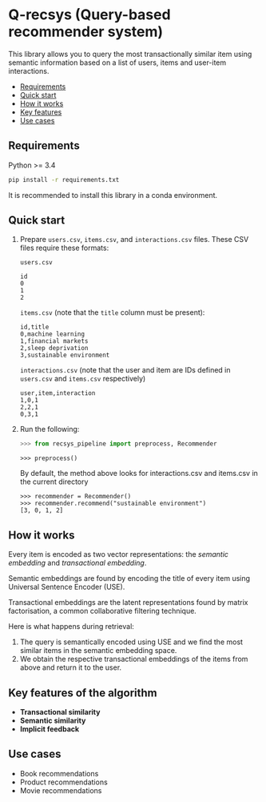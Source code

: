 # Q-recsys (Query-based recommender system)

This library allows you to query the most transactionally similar item using semantic information based on a list of users, items and user-item interactions.

* [Requirements](#requirements)
* [Quick start](#quick-start)
* [How it works](#how-it-works)
* [Key features](#key-features)
* [Use cases](#use-cases)

## Requirements

Python >= 3.4

```bash
pip install -r requirements.txt
```

It is recommended to install this library in a conda environment.

## Quick start

1. Prepare `users.csv`, `items.csv`, and `interactions.csv`
files. These CSV files require these formats:

    `users.csv`

    ```text
    id
    0
    1
    2
    ```

    `items.csv` (note that the `title` column must be present):

    ```text
    id,title
    0,machine learning
    1,financial markets
    2,sleep deprivation
    3,sustainable environment
    ```

    `interactions.csv` (note that the user and item are IDs defined in `users.csv` and `items.csv` respectively)

    ```text
    user,item,interaction
    1,0,1
    2,2,1
    0,3,1
    ```

2. Run the following:

    ```python
    >>> from recsys_pipeline import preprocess, Recommender
    ```

    ```
    >>> preprocess()
    ```

    By default, the method above looks for interactions.csv and items.csv
    in the current directory

    ```
    >>> recommender = Recommender()
    >>> recommender.recommend("sustainable environment")
    [3, 0, 1, 2]
    ```

## How it works

Every item is encoded as two vector representations: the *semantic embedding* and *transactional embedding*.

Semantic embeddings are found by encoding the title of every item using Universal Sentence Encoder (USE).

Transactional embeddings are the latent representations found by matrix factorisation, a common collaborative filtering technique.

Here is what happens during retrieval:

1. The query is semantically encoded using USE and we find the most similar items in the semantic embedding space.
2. We obtain the respective transactional embeddings of the items from above and return it to the user.

## Key features of the algorithm

* **Transactional similarity**
* **Semantic similarity**
* **Implicit feedback**

## Use cases

* Book recommendations
* Product recommendations
* Movie recommendations
